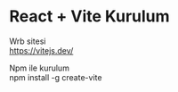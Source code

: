 # React + Vite Kurulum

Wrb sitesi <br>
https://vitejs.dev/

Npm ile kurulum <br>
npm install -g create-vite


